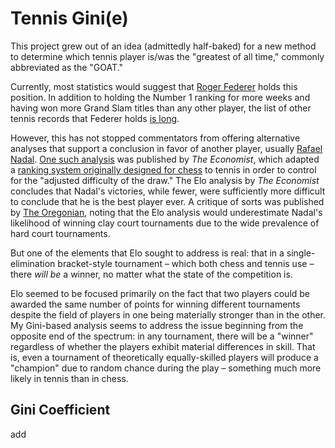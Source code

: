 # Tennis Gini(e)

This project grew out of an idea (admittedly half-baked) for a new method to determine which tennis player is/was the "greatest of all time," commonly abbreviated as the "GOAT."

Currently, most statistics would suggest that [Roger Federer](https://en.wikipedia.org/wiki/Roger_Federer) holds this position.  In addition to holding the Number 1 ranking for more weeks and having won more Grand Slam titles than any other player, the list of other tennis records that Federer holds [is long](https://en.wikipedia.org/wiki/List_of_career_achievements_by_Roger_Federer).

However, this has not stopped commentators from offering alternative analyses that support a conclusion in favor of another player, usually [Rafael Nadal](https://en.wikipedia.org/wiki/Rafael_Nadal). [One such analysis](https://www.economist.com/blogs/gametheory/2017/09/draws-tennis) was published by *The Economist*, which adapted a [ranking system originally designed for chess](https://en.wikipedia.org/wiki/Elo_rating_system) to tennis in order to control for the "adjusted difficulty of the draw."  The Elo analysis by *The Economist* concludes that Nadal's victories, while fewer, were sufficiently more difficult to conclude that he is the best player ever. A critique of sorts was published by [The Oregonian](http://www.oregonlive.com/the-spin-of-the-ball/index.ssf/2018/02/rafael_nadals_grand_slam_caree.html), noting that the Elo analysis would underestimate Nadal's likelihood of winning clay court tournaments due to the wide prevalence of hard court tournaments.

But one of the elements that Elo sought to address is real: that in a single-elimination bracket-style tournament – which both chess and tennis use – there *will be* a winner, no matter what the state of the competition is.

Elo seemed to be focused primarily on the fact that two players could be awarded the same number of points for winning different tournaments despite the field of players in one being materially stronger than in the other. My Gini-based analysis seems to address the issue beginning from the opposite end of the spectrum: in any tournament, there will be a "winner" regardless of whether the players exhibit material differences in skill.  That is, even a tournament of theoretically equally-skilled players will produce a "champion" due to random chance during the play – something much more likely in tennis than in chess.

## Gini Coefficient


add

##
